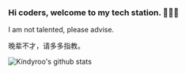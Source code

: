 ### Hi coders, welcome to my tech station. 👋👋👋 

 I am not talented, please advise. 

 晚辈不才，请多多指教。

<!--
**Run2948/Run2948** is a ✨ _special_ ✨ repository because its `README.md` (this file) appears on your GitHub profile.

Here are some ideas to get you started:

- 🔭 I’m currently working on ...
- 🌱 I’m currently learning ...
- 👯 I’m looking to collaborate on ...
- 🤔 I’m looking for help with ...
- 💬 Ask me about ...
- 📫 How to reach me: ...
- 😄 Pronouns: ...
- ⚡ Fun fact: ...
-->


![Kindyroo's github stats](https://github-readme-stats.vercel.app/api?username=Run2948&show_icons=true)
